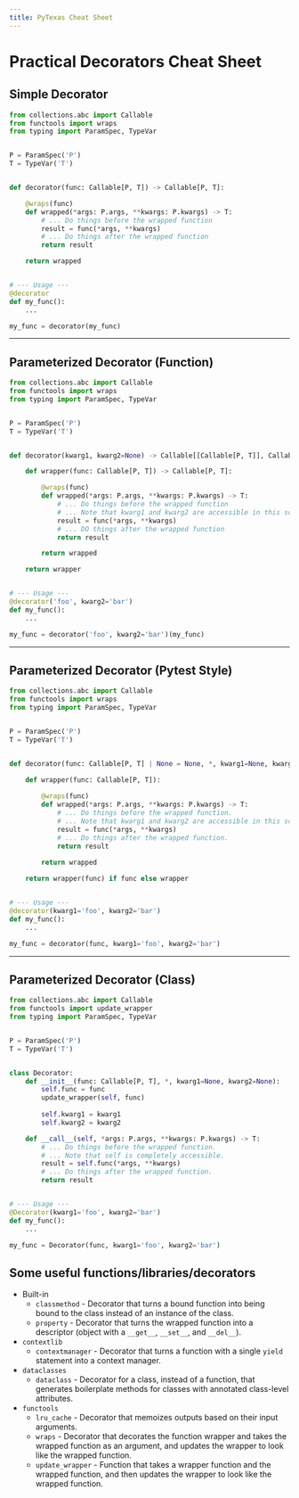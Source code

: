 ```yaml
---
title: PyTexas Cheat Sheet
---
```


# Practical Decorators Cheat Sheet

## Simple Decorator

```python
from collections.abc import Callable
from functools import wraps
from typing import ParamSpec, TypeVar


P = ParamSpec('P')
T = TypeVar('T')


def decorator(func: Callable[P, T]) -> Callable[P, T]:

    @wraps(func)
    def wrapped(*args: P.args, **kwargs: P.kwargs) -> T:
        # ... Do things before the wrapped function
        result = func(*args, **kwargs)
        # ... Do things after the wrapped function
        return result

    return wrapped


# --- Usage ---
@decorator
def my_func():
    ...

my_func = decorator(my_func)
```

---

## Parameterized Decorator (Function)

```python
from collections.abc import Callable
from functools import wraps
from typing import ParamSpec, TypeVar


P = ParamSpec('P')
T = TypeVar('T')


def decorator(kwarg1, kwarg2=None) -> Callable[[Callable[P, T]], Callable[P, T]]:

    def wrapper(func: Callable[P, T]) -> Callable[P, T]:

        @wraps(func)
        def wrapped(*args: P.args, **kwargs: P.kwargs) -> T:
            # ... Do things before the wrapped function
            # ... Note that kwarg1 and kwarg2 are accessible in this scope.
            result = func(*args, **kwargs)
            # ... DO things after the wrapped function
            return result

        return wrapped

    return wrapper


# --- Usage ---
@decorator('foo', kwarg2='bar')
def my_func():
    ...

my_func = decorator('foo', kwarg2='bar')(my_func)
```

---

## Parameterized Decorator (Pytest Style)

```python
from collections.abc import Callable
from functools import wraps
from typing import ParamSpec, TypeVar


P = ParamSpec('P')
T = TypeVar('T')


def decorator(func: Callable[P, T] | None = None, *, kwarg1=None, kwarg2=None) -> Callable[P, T]:

    def wrapper(func: Callable[P, T]):
        
        @wraps(func)
        def wrapped(*args: P.args, **kwargs: P.kwargs) -> T:
            # ... Do things before the wrapped function.
            # ... Note that kwarg1 and kwarg2 are accessible in this scope.
            result = func(*args, **kwargs)
            # ... Do things after the wrapped function.
            return result
        
        return wrapped

    return wrapper(func) if func else wrapper


# --- Usage ---
@decorator(kwarg1='foo', kwarg2='bar')
def my_func():
    ...

my_func = decorator(func, kwarg1='foo', kwarg2='bar')
```

---

## Parameterized Decorator (Class)

```python
from collections.abc import Callable
from functools import update_wrapper
from typing import ParamSpec, TypeVar


P = ParamSpec('P')
T = TypeVar('T')


class Decorator:
    def __init__(func: Callable[P, T], *, kwarg1=None, kwarg2=None):
        self.func = func
        update_wrapper(self, func)
        
        self.kwarg1 = kwarg1
        self.kwarg2 = kwarg2

    def __call__(self, *args: P.args, **kwargs: P.kwargs) -> T:
        # ... Do things before the wrapped function.
        # ... Note that self is completely accessible.
        result = self.func(*args, **kwargs)
        # ... Do things after the wrapped function.
        return result


# --- Usage ---
@Decorator(kwarg1='foo', kwarg2='bar')
def my_func():
    ...

my_func = Decorator(func, kwarg1='foo', kwarg2='bar')
```

## Some useful functions/libraries/decorators

- Built-in
  - `classmethod` - Decorator that turns a bound function into being bound to the class instead of an instance of the class.
  - `property` - Decorator that turns the wrapped function into a descriptor (object with a `__get__`, `__set__`, 
    and `__del__`).
- `contextlib`
  - `contextmanager` - Decorator that turns a function with a single `yield` statement into a context manager.
- `dataclasses`
  - `dataclass` - Decorator for a class, instead of a function, that generates boilerplate methods for classes with annotated class-level attributes.
- `functools`
  - `lru_cache` - Decorator that memoizes outputs based on their input arguments.
  - `wraps` - Decorator that decorates the function wrapper and takes the wrapped function as an argument, and updates 
    the wrapper to look like the wrapped function.
  - `update_wrapper` - Function that takes a wrapper function and the wrapped function, and then updates the wrapper to 
    look like the wrapped function.


